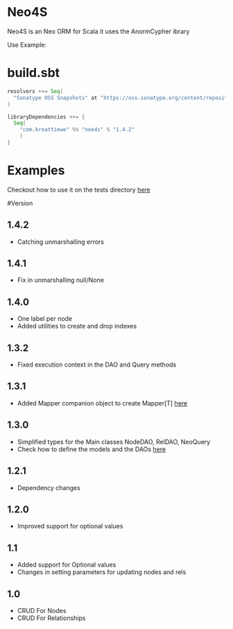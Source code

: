 # Neo4S
Neo4S is an Neo ORM for Scala it uses the AnormCypher ibrary

Use Example:

# build.sbt

```scala
resolvers ++= Seq(
  "Sonatype OSS Snapshots" at "https://oss.sonatype.org/content/repositories/snapshots"
)

libraryDependencies ++= {
  Seq(
    "com.kreattiewe" %% "neo4s" % "1.4.2"  
    )
}

```

# Examples
Checkout how to use it on the tests directory [here](https://github.com/mrkaspa/Neo4S/blob/master/src/test/scala/graph/model/orm/NeoORMSpec.scala)


#Version

## 1.4.2

- Catching unmarshalling errors

## 1.4.1

- Fix in unmarshalling null/None

## 1.4.0

- One label per node
- Added utilities to create and drop indexes

## 1.3.2

- Fixed execution context in the DAO and Query methods

## 1.3.1

- Added Mapper companion object to create Mapper[T] [here](https://github.com/mrkaspa/Neo4S/blob/master/src/test/scala/graph/model/orm/NeoORMTestModels.scala)


## 1.3.0

- Simplified types for the Main classes NodeDAO, RelDAO, NeoQuery
- Check how to define the models and the DAOs [here](https://github.com/mrkaspa/Neo4S/blob/master/src/test/scala/graph/model/orm/NeoORMTestModels.scala)

## 1.2.1

- Dependency changes

## 1.2.0

- Improved support for optional values

## 1.1

- Added support for Optional values
- Changes in setting parameters for updating nodes and rels

## 1.0

- CRUD For Nodes
- CRUD For Relationships
  